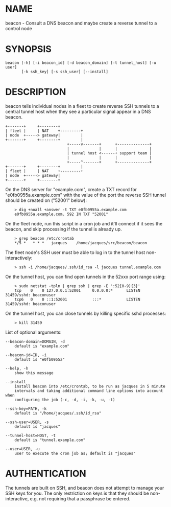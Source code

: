 # NAME

beacon - Consult a DNS beacon and maybe create a reverse tunnel to a control node

# SYNOPSIS

    beacon [-h] [-i beacon_id] [-d beacon_domain] [-t tunnel_host] [-u user]
           [-k ssh_key] [-s ssh_user] [--install]

# DESCRIPTION

beacon tells individual nodes in a fleet to create reverse SSH tunnels to a central tunnel host when they see a particular signal appear in a DNS beacon.

    +-------+     +--------+
    | fleet |     | NAT    +---------+
    | node  +-----> gateway|         |
    +-------+     +--------+         |
                               +-----v-------+      +--------------+
                               |             |      |              |
                               | tunnel host <------+ support team |
                               |             |      |              |
                               +-----^-------+      +--------------+
    +-------+     +--------+         |
    | fleet |     | NAT    +---------+
    | node  +-----> gateway|
    +-------+     +--------+

On the DNS server for "example.com", create a TXT record for "e0fb0955a.example.com" with the value of the port the reverse SSH tunnel should be created on ("52001" below):

        > dig +noall +answer -t TXT e0fb0955a.example.com
        e0fb0955a.example.com. 592 IN TXT "52001"

On the fleet node, run this script in a cron job and it'll connect if it sees
the beacon, and skip processing if the tunnel is already up.

        > grep beacon /etc/crontab
        */5 *	* * *	jacques    /home/jacques/src/beacon/beacon

The fleet node's SSH user must be able to log in to the tunnel host non-interactively:

        > ssh -i /home/jacques/.ssh/id_rsa -l jacques tunnel.example.com

On the tunnel host, you can find open tunnels in the 52xxx port range using:

        > sudo netstat -tpln | grep ssh | grep -E ':52[0-9]{3}'
        tcp    0    0 127.0.0.1:52001     0.0.0.0:*      LISTEN      31459/sshd: beaconuser
        tcp6   0    0 ::1:52001           :::*           LISTEN      31459/sshd: beaconuser

On the tunnel host, you can close tunnels by killing specific sshd processes:

        > kill 31459

List of optional arguments:

    --beacon-domain=DOMAIN, -d
        default is "example.com"

    --beacon-id=ID, -i
        default is "e0fb0955a"

    --help, -h
        show this message

    --install
        install beacon into /etc/crontab, to be run as jacques in 5 minute
        intervals and taking additional command line options into account when
        configuring the job (-c, -d, -i, -k, -u, -t)

    --ssh-key=PATH, -k
        default is "/home/jacques/.ssh/id_rsa"

    --ssh-user=USER, -s
        default is "jacques"

    --tunnel-host=HOST, -t
        default is "tunnel.example.com"

    --user=USER, -u
        user to execute the cron job as; default is "jacques"

# AUTHENTICATION

The tunnels are built on SSH, and beacon does not attempt to manage your SSH keys for you.  The only restriction on keys is that they should be non-interactive, e.g. not requiring that a passphrase be entered.
